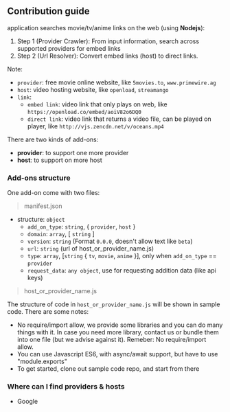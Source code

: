 
## Contribution guide

 application searches movie/tv/anime links on the web (using __Nodejs__):
1. Step 1 (Provider Crawler): From input information, search across supported providers for embed links
2. Step 2 (Url Resolver): Convert embed links (host) to direct links.

Note:
- `provider`: free movie online website, like `5movies.to`, `www.primewire.ag`
- `host`: video hosting website, like `openload`, `streamango`
- `link`: 
    + `embed link`: video link that only plays on web, like `https://openload.co/embed/aoiV82o6DQ0`
    + `direct link`: video link that returns a video file, can be played on player, like `http://vjs.zencdn.net/v/oceans.mp4`

There are two kinds of add-ons: 
- __provider__: to support one more provider 
- __host__: to support on more host

### Add-ons structure

One add-on come with two files: 

> manifest.json
  - structure: `object`
    + `add_on_type`: `string`, { `provider`, `host` }
    + `domain`: `array`, [ `string` ]
    + `version`: `string` (Format `0.0.0`, doesn't allow text like `beta`)
    + `url`: `string` (url of host_or_provider_name.js)
    + `type`: `array`, [`string` { `tv`, `movie`, `anime` }], only when `add_on_type` == `provider`
    + `request_data`: `any object`, use for requesting addition data (like api keys)
    
> host_or_provider_name.js

The structure of code in `host_or_provider_name.js` will be shown in sample code. There are some notes:
- No require/import allow, we provide some libraries and you can do many things with it. In case you need more library, contact us or bundle them into one file (but we advise against it). Remeber: No require/import allow.
- You can use Javascript ES6, with async/await support, but have to use "module.exports"
- To get started, clone out sample code repo, and start from there


### Where can I find providers & hosts

- Google


